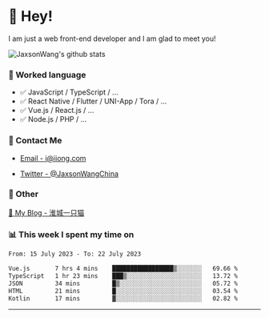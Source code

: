 # 👋 Hey!

I am just a web front-end developer and I am glad to meet you!

![JaxsonWang's github stats](https://github-readme-stats.vercel.app/api?username=JaxsonWang&&show_icons=true&&title_color=1abc9c&&icon_color=1abc9c)


### 📝 Worked language

- ✅ JavaScript / TypeScript / ...
- ✅ React Native / Flutter / UNI-App / Tora / ...
- ✅ Vue.js / React.js / ...
- ✅ Node.js / PHP / ...

### 📮 Contact Me

- [Email - i@iiong.com](mailto:i@iiong.com)

- [Twitter - @JaxsonWangChina](https://twitter.com/JaxsonWangChina)

### 🤪 Other

[📌 My Blog - 淮城一只猫](https://iiong.com)

### 📊 This week I spent my time on

<!--START_SECTION:waka-->

```txt
From: 15 July 2023 - To: 22 July 2023

Vue.js       7 hrs 4 mins    █████████████████▒░░░░░░░   69.66 %
TypeScript   1 hr 23 mins    ███▒░░░░░░░░░░░░░░░░░░░░░   13.72 %
JSON         34 mins         █▒░░░░░░░░░░░░░░░░░░░░░░░   05.72 %
HTML         21 mins         █░░░░░░░░░░░░░░░░░░░░░░░░   03.54 %
Kotlin       17 mins         ▓░░░░░░░░░░░░░░░░░░░░░░░░   02.82 %
```

<!--END_SECTION:waka-->

---
